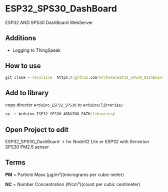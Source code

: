 # ESP32_SPS30_DashBoard

ESP32 AND SPS30 DashBoard WebServer

## Additions

- Logging to ThingSpeak

## How to use

```cmd
git clone --recursive  https://github.com/mrchoke/ESP32_SPS30_DashBoard
```

## Add to library

copy director `Arduino_ESP32_SPS30` to `arduino/libraries/`

```cmd
cp -r Arduino_ESP32_SPS30 ARDUINO_PATH/libraries/
```

## Open Project to edit

ESP32_SPS30_DashBoard -> for Node32 Lite or ESP32 with Sensirion SPS30 PM2.5 sensor

## Terms

**PM** = Particle Mass (μg/m³)(micrograms per cubic meter)

**NC** = Number Concentration (#/cm³)(count per cubic centimeter)
